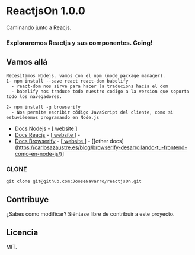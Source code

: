 # ReactjsOn 1.0.0
  Caminando junto a Reacjs. 
  
### Exploraremos Reactjs y sus componentes. Going!

## Vamos allá 
```
Necesitamos Nodejs. vamos con el npm (node package manager).
1- npm install --save react react-dom babelify
  - react-dom nos sirve para hacer la traducions hacia el dom
  - babelify nos traduce todo nuestro codigo a la version que soporta todo los navegadores.
  
2- npm install -g browserify
  - Nos permite escribir código JavaScript del cliente, como si estuviésemos programando en Node.js  

```

* [Docs Nodejs](http://nodejs.org/documentation/) - [[ website ](http://nodejs.org/)]
* [Docs Reacjs](https://facebook.github.io/react/docs/hello-world.html) - [[ website ](https://facebook.github.io/react/)] -  
* [Docs Browserify](http://browserify.org/) - [[ website ](https://github.com/substack/node-browserify#usage)] - [[other docs] (https://carlosazaustre.es/blog/browserify-desarrollando-tu-frontend-como-en-node-js/)]

### CLONE
```
git clone git@github.com:JooseNavarro/reactjsOn.git

```

## Contribuye

¿Sabes como modificar? Siéntase libre de contribuir a este proyecto.

## Licencia

MIT.
